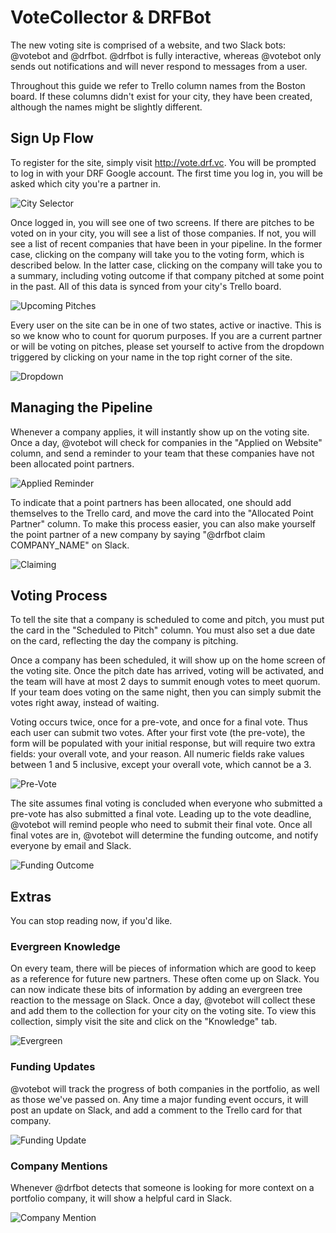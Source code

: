 # VoteCollector & DRFBot

The new voting site is comprised of a website, and two Slack bots: @votebot and @drfbot. @drfbot is fully interactive, whereas @votebot only sends out notifications and will never respond to messages from a user.

Throughout this guide we refer to Trello column names from the Boston board. If these columns didn't exist for your city, they have been created, although the names might be slightly different.

## Sign Up Flow

To register for the site, simply visit http://vote.drf.vc. You will be prompted to log in with your DRF Google account. The first time you log in, you will be asked which city you're a partner in.

![City Selector](https://www.dropbox.com/s/lg8es9hvics5dbh/Screenshot%202016-09-10%2003.46.26.png?dl=1)

Once logged in, you will see one of two screens. If there are pitches to be voted on in your city, you will see a list of those companies. If not, you will see a list of recent companies that have been in your pipeline. In the former case, clicking on the company will take you to the voting form, which is described below. In the latter case, clicking on the company will take you to a summary, including voting outcome if that company pitched at some point in the past. All of this data is synced from your city's Trello board.

![Upcoming Pitches](https://www.dropbox.com/s/uux1un1wojp6bfo/Screenshot%202016-09-10%2003.46.57.png?dl=1)

Every user on the site can be in one of two states, active or inactive. This is so we know who to count for quorum purposes. If you are a current partner or will be voting on pitches, please set yourself to active from the dropdown triggered by clicking on your name in the top right corner of the site.

![Dropdown](https://www.dropbox.com/s/fv3gwmqyh8va1fs/Screenshot%202016-09-10%2003.47.20.png?dl=1)

## Managing the Pipeline

Whenever a company applies, it will instantly show up on the voting site. Once a day, @votebot will check for companies in the "Applied on Website" column, and send a reminder to your team that these companies have not been allocated point partners.

![Applied Reminder](https://www.dropbox.com/s/l6cxreai17xn6bv/Screenshot%202016-09-10%2003.52.21.png?dl=1)

To indicate that a point partners has been allocated, one should add themselves to the Trello card, and move the card into the "Allocated Point Partner" column. To make this process easier, you can also make yourself the point partner of a new company by saying "@drfbot claim COMPANY_NAME" on Slack.

![Claiming](https://www.dropbox.com/s/bh8fsl12s4b5jrf/Screenshot%202016-09-10%2003.49.15.png?dl=1)

## Voting Process

To tell the site that a company is scheduled to come and pitch, you must put the card in the "Scheduled to Pitch" column. You must also set a due date on the card, reflecting the day the company is pitching.

Once a company has been scheduled, it will show up on the home screen of the voting site. Once the pitch date has arrived, voting will be activated, and the team will have at most 2 days to summit enough votes to meet quorum. If your team does voting on the same night, then you can simply submit the votes right away, instead of waiting.

Voting occurs twice, once for a pre-vote, and once for a final vote. Thus each user can submit two votes. After your first vote (the pre-vote), the form will be populated with your initial response, but will require two extra fields: your overall vote, and your reason. All numeric fields rake values between 1 and 5 inclusive, except your overall vote, which cannot be a 3.

![Pre-Vote](https://www.dropbox.com/s/tq8b80830j28wbm/Screenshot%202016-09-10%2003.53.17.png?dl=1)

The site assumes final voting is concluded when everyone who submitted a pre-vote has also submitted a final vote. Leading up to the vote deadline, @votebot will remind people who need to submit their final vote. Once all final votes are in, @votebot will determine the funding outcome, and notify everyone by email and Slack.

![Funding Outcome](https://www.dropbox.com/s/q18rsmr6xzw1nrp/Screenshot%202016-09-10%2003.55.20.png?dl=1)

## Extras

You can stop reading now, if you'd like.

### Evergreen Knowledge

On every team, there will be pieces of information which are good to keep as a reference for future new partners. These often come up on Slack. You can now indicate these bits of information by adding an evergreen tree reaction to the message on Slack. Once a day, @votebot will collect these and add them to the collection for your city on the voting site. To view this collection, simply visit the site and click on the "Knowledge" tab.

![Evergreen](https://www.dropbox.com/s/l2bkkvrfdixyr71/Screenshot%202016-09-10%2003.59.06.png?dl=1)

### Funding Updates

@votebot will track the progress of both companies in the portfolio, as well as those we've passed on. Any time a major funding event occurs, it will post an update on Slack, and add a comment to the Trello card for that company.

![Funding Update](https://www.dropbox.com/s/ayijacj3uu7qcgw/Screenshot%202016-09-10%2004.00.16.png?dl=1)

### Company Mentions

Whenever @drfbot detects that someone is looking for more context on a portfolio company, it will show a helpful card in Slack.

![Company Mention](https://www.dropbox.com/s/y6ddemkigg7k3zz/Screenshot%202016-09-10%2004.01.37.png?dl=1)
